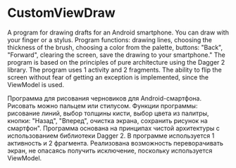 # CustomViewDraw

A program for drawing drafts for an Android smartphone. You can draw with your finger or a stylus. Program functions: drawing lines, choosing the thickness of the brush, choosing a color from the palette, buttons: "Back", "Forward", clearing the screen, save the drawing to your smartphone."
The program is based on the principles of pure architecture using the Dagger 2 library.
The program uses 1 activity and 2 fragments. The ability to flip the screen without fear of getting an exception is implemented, since the ViewModel is used.

  Программа для рисования черновиков для Android-смартфона. Рисовать можно пальцем или стилусом. Функции программы: рисование линий, выбор толщины кисти, выбор цвета из палитры, кнопки: "Назад", "Вперед", очистка экрана,  сохранить рисунок на смартфон".
Программа основана на принципах чистой архитектуры с использованием библиотеки Dagger 2.
В программе используется 1 активность и 2 фрагмента. Реализована возможность переворачивать экран, не опасаясь получить исключение, поскольку используется ViewModel.
